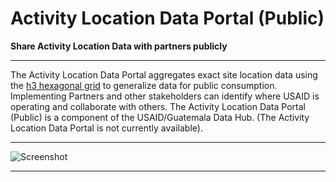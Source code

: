 # Activity Location Data Portal (Public)

**Share Activity Location Data with partners publicly**

---

The Activity Location Data Portal aggregates exact site location data using the [h3 hexagonal grid](https://h3geo.org/) to generalize data for public consumption. Implementing Partners and other stakeholders can identify where USAID is operating and collaborate with others. The Activity Location Data Portal (Public) is a component of the USAID/Guatemala Data Hub. (The Activity Location Data Portal is not currently available).

---

![Screenshot](https://storage.googleapis.com/ei-dev-assets/assets/chrome_b3BqXZ8jMi.gif)

---
